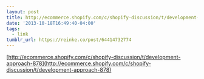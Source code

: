 ```yaml
---
layout: post
title: http://ecommerce.shopify.com/c/shopify-discussion/t/development-approach-878
date: '2013-10-18T16:49:40-04:00'
tags:
  - link
tumblr_url: https://reinke.co/post/64414732774
---
```

[http://ecommerce.shopify.com/c/shopify-discussion/t/development-approach-878](http://ecommerce.shopify.com/c/shopify-discussion/t/development-approach-878)  
